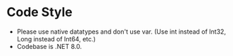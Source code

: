 # Code Style

* Please use native datatypes and don't use var. (Use int instead of Int32, Long instead of Int64, etc.)
* Codebase is .NET 8.0.